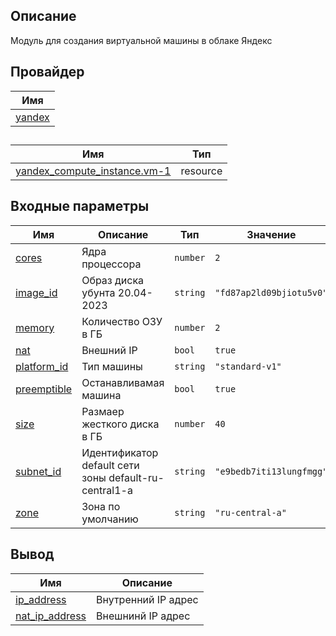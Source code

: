 ## Описание

Модуль для создания виртуальной машины в облаке Яндекс

## Провайдер

| Имя|
|------|
| <a name="provider_yandex"></a> [yandex](#provider\_yandex) 


## 

| Имя | Тип |
|------|------|
| [yandex_compute_instance.vm-1](https://registry.terraform.io/providers/yandex-cloud/yandex/latest/docs/resources/compute_instance) | resource |

## Входные параметры

| Имя | Описание  | Тип | Значение | 
|------|-------------|------|---------|
| <a name="input_cores"></a> [cores](#input\_cores) | Ядра процессора | `number` | `2` |
| <a name="input_image_id"></a> [image\_id](#input\_image\_id) | Образ диска убунта 20.04-2023 | `string` | `"fd87ap2ld09bjiotu5v0"` |
| <a name="input_memory"></a> [memory](#input\_memory) | Количество ОЗУ в ГБ | `number` | `2` |
| <a name="input_nat"></a> [nat](#input\_nat) | Внешний IP | `bool` | `true` |
| <a name="input_platform_id"></a> [platform\_id](#input\_platform\_id) | Тип машины | `string` | `"standard-v1"` |
| <a name="input_preemptible"></a> [preemptible](#input\_preemptible) | Останавливамая машина | `bool` | `true` |
| <a name="input_size"></a> [size](#input\_size) | Размаер жесткого диска в ГБ | `number` | `40` | 
| <a name="input_subnet_id"></a> [subnet\_id](#input\_subnet\_id) | Идентификатор default сети зоны default-ru-central1-a | `string` | `"e9bedb7iti13lungfmgg"` | 
| <a name="input_zone"></a> [zone](#input\_zone) | Зона по умолчанию | `string` | `"ru-central-a"` | 

## Вывод 

| Имя | Описание |
|------|-------------|
| <a name="output_ip_address"></a> [ip\_address](#output\_ip\_address) | Внутренний IP адрес |
| <a name="output_nat_ip_address"></a> [nat\_ip\_address](#output\_nat\_ip\_address) |Внешнинй IP адрес |
